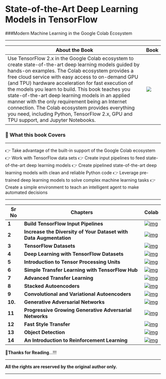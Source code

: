 # State-of-the-Art Deep Learning Models in TensorFlow

###Modern Machine Learning in the Google Colab Ecosystem

---

| About the Book                                               | Book                                                     |
| ------------------------------------------------------------ | -------------------------------------------------------- |
| Use TensorFlow 2.x in the Google Colab ecosystem to create state-of-the-art deep learning models guided by hands-on examples. The Colab ecosystem provides a free cloud service with easy access to on-demand GPU (and TPU) hardware acceleration for fast execution of the models you learn to build. This book teaches you state-of-the-art deep learning models in an applied manner with the only requirement being an Internet connection. The Colab ecosystem provides everything you need, including Python, TensorFlow 2.x, GPU and TPU support, and Jupyter Notebooks. | ![](https://m.media-amazon.com/images/I/61LfZhNHoOL.jpg) |
### :book: What this book Covers

---

👉 Take advantage of the built-in support of the Google Colab ecosystem
👉 Work with TensorFlow data sets
👉 Create input pipelines to feed state-of-the-art deep learning models
👉 Create pipelined state-of-the-art deep learning models with clean and reliable Python code
👉 Leverage pre-trained deep learning models to solve complex machine learning tasks
👉 Create a simple environment to teach an intelligent agent to make automated decisions

---

| Sr No   | Chapters                                                     | Colab                                                        |
| ------- | ------------------------------------------------------------ | ------------------------------------------------------------ |
| **1**   | **Build TensorFlow Input Pipelines**                         | [![img](https://camo.githubusercontent.com/84f0493939e0c4de4e6dbe113251b4bfb5353e57134ffd9fcab6b8714514d4d1/68747470733a2f2f636f6c61622e72657365617263682e676f6f676c652e636f6d2f6173736574732f636f6c61622d62616467652e737667)](https://colab.research.google.com/github/ashishpatel26/State-of-the-Art-Deep-Learning-Models-in-TensorFlow/blob/main/chapter01/ch01.ipynb) |
| **2**   | **Increase the Diversity of Your Dataset with Data Augmentation** | [![img](https://camo.githubusercontent.com/84f0493939e0c4de4e6dbe113251b4bfb5353e57134ffd9fcab6b8714514d4d1/68747470733a2f2f636f6c61622e72657365617263682e676f6f676c652e636f6d2f6173736574732f636f6c61622d62616467652e737667)](https://colab.research.google.com/github/ashishpatel26/State-of-the-Art-Deep-Learning-Models-in-TensorFlow/blob/main/chapter02/ch02.ipynb) |
| **3**   | **TensorFlow Datasets**                                      | [![img](https://camo.githubusercontent.com/84f0493939e0c4de4e6dbe113251b4bfb5353e57134ffd9fcab6b8714514d4d1/68747470733a2f2f636f6c61622e72657365617263682e676f6f676c652e636f6d2f6173736574732f636f6c61622d62616467652e737667)](https://colab.research.google.com/github/ashishpatel26/State-of-the-Art-Deep-Learning-Models-in-TensorFlow/blob/main/chapter03/ch03.ipynb) |
| **4**   | **Deep Learning with TensorFlow Datasets**                   | [![img](https://camo.githubusercontent.com/84f0493939e0c4de4e6dbe113251b4bfb5353e57134ffd9fcab6b8714514d4d1/68747470733a2f2f636f6c61622e72657365617263682e676f6f676c652e636f6d2f6173736574732f636f6c61622d62616467652e737667)](https://colab.research.google.com/github/ashishpatel26/State-of-the-Art-Deep-Learning-Models-in-TensorFlow/blob/main/chapter04/ch04.ipynb) |
| **5**   | **Introduction to Tensor Processing Units**                  | [![img](https://camo.githubusercontent.com/84f0493939e0c4de4e6dbe113251b4bfb5353e57134ffd9fcab6b8714514d4d1/68747470733a2f2f636f6c61622e72657365617263682e676f6f676c652e636f6d2f6173736574732f636f6c61622d62616467652e737667)](https://colab.research.google.com/github/ashishpatel26/State-of-the-Art-Deep-Learning-Models-in-TensorFlow/blob/main/chapter05/ch05.ipynb) |
| **6**   | **Simple Transfer Learning with TensorFlow Hub**             | [![img](https://camo.githubusercontent.com/84f0493939e0c4de4e6dbe113251b4bfb5353e57134ffd9fcab6b8714514d4d1/68747470733a2f2f636f6c61622e72657365617263682e676f6f676c652e636f6d2f6173736574732f636f6c61622d62616467652e737667)](https://colab.research.google.com/github/ashishpatel26/State-of-the-Art-Deep-Learning-Models-in-TensorFlow/blob/main/chapter06/ch06.ipynb) |
| **7**   | **Advanced Transfer Learning**                               | [![img](https://camo.githubusercontent.com/84f0493939e0c4de4e6dbe113251b4bfb5353e57134ffd9fcab6b8714514d4d1/68747470733a2f2f636f6c61622e72657365617263682e676f6f676c652e636f6d2f6173736574732f636f6c61622d62616467652e737667)](https://colab.research.google.com/github/ashishpatel26/State-of-the-Art-Deep-Learning-Models-in-TensorFlow/blob/main/chapter07/ch07.ipynb) |
| **8**   | **Stacked Autoencoders**                                     | [![img](https://camo.githubusercontent.com/84f0493939e0c4de4e6dbe113251b4bfb5353e57134ffd9fcab6b8714514d4d1/68747470733a2f2f636f6c61622e72657365617263682e676f6f676c652e636f6d2f6173736574732f636f6c61622d62616467652e737667)](https://colab.research.google.com/github/ashishpatel26/State-of-the-Art-Deep-Learning-Models-in-TensorFlow/blob/main/chapter08/ch08.ipynb) |
| **9**   | **Convolutional and Variational Autoencoders**               | [![img](https://camo.githubusercontent.com/84f0493939e0c4de4e6dbe113251b4bfb5353e57134ffd9fcab6b8714514d4d1/68747470733a2f2f636f6c61622e72657365617263682e676f6f676c652e636f6d2f6173736574732f636f6c61622d62616467652e737667)](https://colab.research.google.com/github/ashishpatel26/State-of-the-Art-Deep-Learning-Models-in-TensorFlow/blob/main/chapter09/ch09.ipynb) |
| **10.** | **Generative Adversarial Networks**                          | [![img](https://camo.githubusercontent.com/84f0493939e0c4de4e6dbe113251b4bfb5353e57134ffd9fcab6b8714514d4d1/68747470733a2f2f636f6c61622e72657365617263682e676f6f676c652e636f6d2f6173736574732f636f6c61622d62616467652e737667)](https://colab.research.google.com/github/ashishpatel26/State-of-the-Art-Deep-Learning-Models-in-TensorFlow/blob/main/chapter10/ch10.ipynb) |
| **11**  | **Progressive Growing Generative Adversarial Networks**      | [![img](https://camo.githubusercontent.com/84f0493939e0c4de4e6dbe113251b4bfb5353e57134ffd9fcab6b8714514d4d1/68747470733a2f2f636f6c61622e72657365617263682e676f6f676c652e636f6d2f6173736574732f636f6c61622d62616467652e737667)](https://colab.research.google.com/github/ashishpatel26/State-of-the-Art-Deep-Learning-Models-in-TensorFlow/blob/main/chapter11/ch11.ipynb) |
| **12**  | **Fast Style Transfer**                                      | [![img](https://camo.githubusercontent.com/84f0493939e0c4de4e6dbe113251b4bfb5353e57134ffd9fcab6b8714514d4d1/68747470733a2f2f636f6c61622e72657365617263682e676f6f676c652e636f6d2f6173736574732f636f6c61622d62616467652e737667)](https://colab.research.google.com/github/ashishpatel26/State-of-the-Art-Deep-Learning-Models-in-TensorFlow/blob/main/chapter12/ch12.ipynb) |
| **13**  | **Object Detection**                                         | [![img](https://camo.githubusercontent.com/84f0493939e0c4de4e6dbe113251b4bfb5353e57134ffd9fcab6b8714514d4d1/68747470733a2f2f636f6c61622e72657365617263682e676f6f676c652e636f6d2f6173736574732f636f6c61622d62616467652e737667)](https://colab.research.google.com/github/ashishpatel26/State-of-the-Art-Deep-Learning-Models-in-TensorFlow/blob/main/chapter13/ch13.ipynb) |
| **14**  | **An Introduction to Reinforcement Learning**                | [![img](https://camo.githubusercontent.com/84f0493939e0c4de4e6dbe113251b4bfb5353e57134ffd9fcab6b8714514d4d1/68747470733a2f2f636f6c61622e72657365617263682e676f6f676c652e636f6d2f6173736574732f636f6c61622d62616467652e737667)](https://colab.research.google.com/github/ashishpatel26/State-of-the-Art-Deep-Learning-Models-in-TensorFlow/blob/main/chapter14/ch14.ipynb) |

🙏**Thanks for Reading**...!!!

---

**All the rights are reserved by the original author only.**

---


